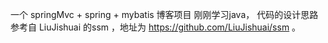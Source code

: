 一个 springMvc + spring + mybatis 博客项目
刚刚学习java， 代码的设计思路参考自  LiuJishuai 的ssm ，地址为 https://github.com/LiuJishuai/ssm 。
